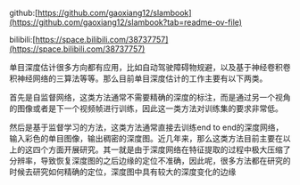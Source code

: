 github:[https://github.com/gaoxiang12/slambook](https://github.com/gaoxiang12/slambook?tab=readme-ov-file)

bilibili:[https://space.bilibili.com/38737757](https://space.bilibili.com/38737757)

单目深度估计很多方向都有应用，比如自动驾驶障碍物规避，以及基于神经卷积卷积神经网络的三算法等等。那么目前单目深度估计的工作主要有以下两类。

首先是自监督网络，这类方法通常不需要精确的深度的标注，而是通过另一个视角的图像或者是下一个视频帧进行训练，因此这一类方法对训练集的要求非常低。

然后是基于监督学习的方法，这类方法通常直接去训练end to end的深度网络，输入彩色的单目图像，输出稠密的深度图。近几年来，那么这类方法目前主要在以上的这四个方面开展研究。其一就是由于深度网络在特征提取的过程中极大压缩了分辨率，导致恢复深度图的之后边缘的定位不准确，因此呢，很多方法都在研究的时候去研究如何精确的定位，深度图中具有较大的深度变化的边缘
